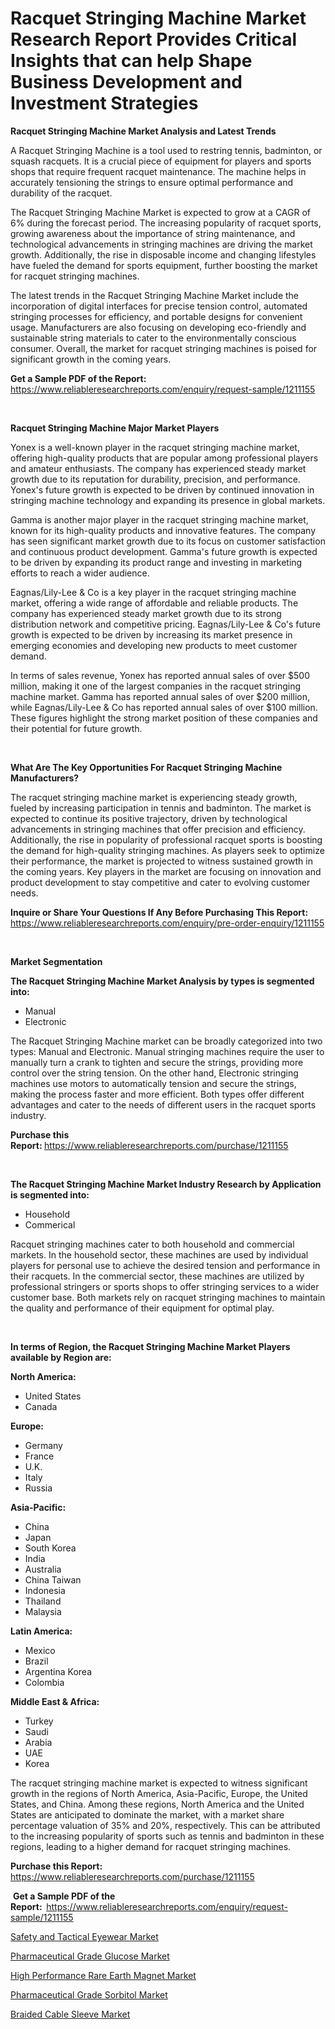 <p><h1>Racquet Stringing Machine Market Research Report Provides Critical Insights that can help Shape Business Development and Investment Strategies</h1></p><p><strong>Racquet Stringing Machine Market Analysis and Latest Trends</strong></p>
<p><p>A Racquet Stringing Machine is a tool used to restring tennis, badminton, or squash racquets. It is a crucial piece of equipment for players and sports shops that require frequent racquet maintenance. The machine helps in accurately tensioning the strings to ensure optimal performance and durability of the racquet.</p><p>The Racquet Stringing Machine Market is expected to grow at a CAGR of 6% during the forecast period. The increasing popularity of racquet sports, growing awareness about the importance of string maintenance, and technological advancements in stringing machines are driving the market growth. Additionally, the rise in disposable income and changing lifestyles have fueled the demand for sports equipment, further boosting the market for racquet stringing machines.</p><p>The latest trends in the Racquet Stringing Machine Market include the incorporation of digital interfaces for precise tension control, automated stringing processes for efficiency, and portable designs for convenient usage. Manufacturers are also focusing on developing eco-friendly and sustainable string materials to cater to the environmentally conscious consumer. Overall, the market for racquet stringing machines is poised for significant growth in the coming years.</p></p>
<p><strong>Get a Sample PDF of the Report:&nbsp;</strong> <a href="https://www.reliableresearchreports.com/enquiry/request-sample/1211155">https://www.reliableresearchreports.com/enquiry/request-sample/1211155</a></p>
<p>&nbsp;</p>
<p><strong>Racquet Stringing Machine Major Market Players</strong></p>
<p><p>Yonex is a well-known player in the racquet stringing machine market, offering high-quality products that are popular among professional players and amateur enthusiasts. The company has experienced steady market growth due to its reputation for durability, precision, and performance. Yonex's future growth is expected to be driven by continued innovation in stringing machine technology and expanding its presence in global markets.</p><p>Gamma is another major player in the racquet stringing machine market, known for its high-quality products and innovative features. The company has seen significant market growth due to its focus on customer satisfaction and continuous product development. Gamma's future growth is expected to be driven by expanding its product range and investing in marketing efforts to reach a wider audience.</p><p>Eagnas/Lily-Lee & Co is a key player in the racquet stringing machine market, offering a wide range of affordable and reliable products. The company has experienced steady market growth due to its strong distribution network and competitive pricing. Eagnas/Lily-Lee & Co's future growth is expected to be driven by increasing its market presence in emerging economies and developing new products to meet customer demand.</p><p>In terms of sales revenue, Yonex has reported annual sales of over $500 million, making it one of the largest companies in the racquet stringing machine market. Gamma has reported annual sales of over $200 million, while Eagnas/Lily-Lee & Co has reported annual sales of over $100 million. These figures highlight the strong market position of these companies and their potential for future growth.</p></p>
<p>&nbsp;</p>
<p><strong>What Are The Key Opportunities For Racquet Stringing Machine Manufacturers?</strong></p>
<p><p>The racquet stringing machine market is experiencing steady growth, fueled by increasing participation in tennis and badminton. The market is expected to continue its positive trajectory, driven by technological advancements in stringing machines that offer precision and efficiency. Additionally, the rise in popularity of professional racquet sports is boosting the demand for high-quality stringing machines. As players seek to optimize their performance, the market is projected to witness sustained growth in the coming years. Key players in the market are focusing on innovation and product development to stay competitive and cater to evolving customer needs.</p></p>
<p><strong>Inquire or Share Your Questions If Any Before Purchasing This Report:</strong> <a href="https://www.reliableresearchreports.com/enquiry/pre-order-enquiry/1211155">https://www.reliableresearchreports.com/enquiry/pre-order-enquiry/1211155</a></p>
<p>&nbsp;</p>
<p><strong>Market Segmentation</strong></p>
<p><strong>The Racquet Stringing Machine Market Analysis by types is segmented into:</strong></p>
<p><ul><li>Manual</li><li>Electronic</li></ul></p>
<p><p>The Racquet Stringing Machine market can be broadly categorized into two types: Manual and Electronic. Manual stringing machines require the user to manually turn a crank to tighten and secure the strings, providing more control over the string tension. On the other hand, Electronic stringing machines use motors to automatically tension and secure the strings, making the process faster and more efficient. Both types offer different advantages and cater to the needs of different users in the racquet sports industry.</p></p>
<p><strong>Purchase this Report:&nbsp;</strong><a href="https://www.reliableresearchreports.com/purchase/1211155">https://www.reliableresearchreports.com/purchase/1211155</a></p>
<p>&nbsp;</p>
<p><strong>The Racquet Stringing Machine Market Industry Research by Application is segmented into:</strong></p>
<p><ul><li>Household</li><li>Commerical</li></ul></p>
<p><p>Racquet stringing machines cater to both household and commercial markets. In the household sector, these machines are used by individual players for personal use to achieve the desired tension and performance in their racquets. In the commercial sector, these machines are utilized by professional stringers or sports shops to offer stringing services to a wider customer base. Both markets rely on racquet stringing machines to maintain the quality and performance of their equipment for optimal play.</p></p>
<p>&nbsp;</p>
<p><strong>In terms of Region, the Racquet Stringing Machine Market Players available by Region are:</strong></p>
<p>
    <p> <strong> North America: </strong>
        <ul>
            <li>United States</li>
            <li>Canada</li>
        </ul>
        </p> 
    <p> <strong> Europe: </strong>
        <ul>
            <li>Germany</li>
            <li>France</li>
            <li>U.K.</li>
            <li>Italy</li>
            <li>Russia</li>
        </ul>
        </p> 
    <p> <strong> Asia-Pacific: </strong>
        <ul>
            <li>China</li>
            <li>Japan</li>
            <li>South Korea</li>
            <li>India</li>
            <li>Australia</li>
            <li>China Taiwan</li>
            <li>Indonesia</li>
            <li>Thailand</li>
            <li>Malaysia</li>
        </ul>
        </p> 
    <p> <strong> Latin America: </strong>
        <ul>
            <li>Mexico</li>
            <li>Brazil</li>
            <li>Argentina Korea</li>
            <li>Colombia</li>
        </ul>
        </p> 
    <p> <strong> Middle East & Africa: </strong>
        <ul>
            <li>Turkey</li>
            <li>Saudi</li>
            <li>Arabia</li>
            <li>UAE</li>
            <li>Korea</li>
        </ul>
    </p>
    </p>
<p><p>The racquet stringing machine market is expected to witness significant growth in the regions of North America, Asia-Pacific, Europe, the United States, and China. Among these regions, North America and the United States are anticipated to dominate the market, with a market share percentage valuation of 35% and 20%, respectively. This can be attributed to the increasing popularity of sports such as tennis and badminton in these regions, leading to a higher demand for racquet stringing machines.</p></p>
<p><strong>Purchase this Report: </strong><a href="https://www.reliableresearchreports.com/purchase/1211155">https://www.reliableresearchreports.com/purchase/1211155</a></p>
<p>&nbsp;<strong>Get a Sample PDF of the Report:&nbsp;&nbsp;</strong><a href="https://www.reliableresearchreports.com/enquiry/request-sample/1211155">https://www.reliableresearchreports.com/enquiry/request-sample/1211155</a></p>
<p><strong></strong></p>
<p><p><a href="https://github.com/dimitrishawkinswaynenp91rgz/Market-Research-Report-List-1/blob/main/safety-and-tactical-eyewear-market.md">Safety and Tactical Eyewear Market</a></p><p><a href="https://medium.com/@jarredmertz94/pharmaceutical-grade-glucose-market-comprehensive-assessment-by-type-application-and-geography-5ffeba72e501">Pharmaceutical Grade Glucose Market</a></p><p><a href="https://medium.com/@jarredmertz94/high-performance-rare-earth-magnet-market-the-key-to-successful-business-strategy-forecast-till-f8794fd4ba50">High Performance Rare Earth Magnet Market</a></p><p><a href="https://medium.com/@jarredmertz94/pharmaceutical-grade-sorbitol-market-analysis-and-sze-forecasted-for-period-from-2024-to-2031-9c49410fc232">Pharmaceutical Grade Sorbitol Market</a></p><p><a href="https://github.com/changoleonlaverguenzanoexiste/Market-Research-Report-List-2/blob/main/braided-cable-sleeve-market.md">Braided Cable Sleeve Market</a></p></p>